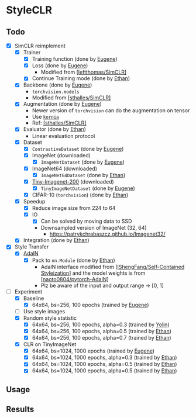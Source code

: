# StyleCLR

## Todo

- [x] SimCLR reimplement
  - [x] Trainer
    - [x] Training function (done by [Eugene](https://github.com/eugene87222))
    - [x] Loss (done by [Eugene](https://github.com/eugene87222))
      - Modified from [[leftthomas/SimCLR]](https://github.com/leftthomas/SimCLR)
    - [x] Continue Training mode (done by [Ethan](https://github.com/IShengFang))
  - [x] Backbone (done by [Eugene](https://github.com/eugene87222))
    - `torchvision.models`
    - Modified from [[sthalles/SimCLR]](https://github.com/sthalles/SimCLR)
  - [x] Augmentation  (done by [Eugene](https://github.com/eugene87222))
    - Newer version of `torchvision` can do the augmentation on tensor
    - Use [`kornia`](https://github.com/kornia/kornia)
    - Ref: [[sthalles/SimCLR]](https://github.com/sthalles/SimCLR)
  - [x] Evaluator (done by [Ethan](https://github.com/IShengFang))
    - Linear evaluation protocol
  - [x] Dataset
    - [x] `ContrastiveDataset` (done by [Eugene](https://github.com/eugene87222))
    - [x] ImageNet (downloaded)
      - [x] `ImageNetDataset` (done by [Eugene](https://github.com/eugene87222))
    - [x] ImageNet64 (downloaded)
      - [x] `ImageNet64Dataset` (done by [Ethan](https://github.com/IShengFang))
    - [x] [Tiny-Imagenet-200](https://github.com/rmccorm4/Tiny-Imagenet-200) (downloaded)
      - [x] `TinyImageNetDataset` (done by [Eugene](https://github.com/eugene87222))
    - [x] CIFAR-10 (`torchvision`) (done by [Ethan](https://github.com/IShengFang))
  - [x] Speedup
    - [x] Reduce image size from 224 to 64
    - [x] IO
      - [x] Can be solved by moving data to SSD
      - Downsampled version of ImageNet (32, 64)
        - https://patrykchrabaszcz.github.io/Imagenet32/
  - [x] Integration (done by [Ethan](https://github.com/IShengFang))

- [x] Style Transfer
  - [x] [AdaIN](https://github.com/naoto0804/pytorch-AdaIN)
    - [x] Pack to `nn.Module` (done by [Ethan](https://github.com/IShengFang))
      - AdaIN interface modified from [[IShengFang/Self-Contained Styleization]](https://github.com/IShengFang/Self-Contained_Stylization) and the model weights is from [[naoto0804/pytorch-AdaIN]](https://github.com/naoto0804/pytorch-AdaIN)
      - Plz be aware of the input and output range -> [0, 1]

- [ ] Experiment
  - [x] Baseline
    - [x] 64x64, bs=256, 100 epochs (trained by [Eugene](https://github.com/eugene87222))
  - [ ] Use style images
  - [x] Random style statistic
    - [x] 64x64, bs=256, 100 epochs, alpha=0.3 (trained by [Yolin](https://github.com/YU-LINs995503))
    - [x] 64x64, bs=256, 100 epochs, alpha=0.5 (trained by [Ethan](https://github.com/IShengFang))
    - [x] 64x64, bs=256, 100 epochs, alpha=0.7 (trained by [Ethan](https://github.com/IShengFang))
  - [x] CLR on TinyImageNet
    - [x] 64x64, bs=1024, 1000 epochs (trained by [Eugene](https://github.com/eugene87222))
    - [x] 64x64, bs=1024, 1000 epochs, alpha=0.3 (trained by [Ethan](https://github.com/IShengFang))
    - [x] 64x64, bs=1024, 1000 epochs, alpha=0.5 (trained by [Ethan](https://github.com/IShengFang))
    - [x] 64x64, bs=1024, 1000 epochs, alpha=0.5 (trained by [Ethan](https://github.com/IShengFang))

## Usage

## Results
